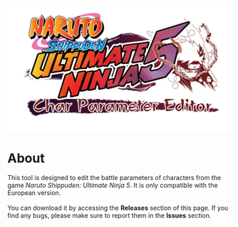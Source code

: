 ![MainBackground](Resources/MainBackground.png)
# About
This tool is designed to edit the battle parameters of characters from the game *Naruto Shippuden: Ultimate Ninja 5*. It is only compatible with the European version.
<br><br>
You can download it by accessing the **Releases** section of this page. If you find any bugs, please make sure to report them in the **Issues** section.

